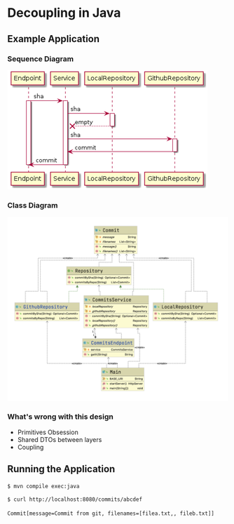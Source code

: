 # Decoupling in Java

## Example Application

### Sequence Diagram

![Sequence Diagram](./sequence-diagram.png)


### Class Diagram
![Class Diagram Before](./diagram-before.png)

### What's wrong with this design

- Primitives Obsession
- Shared DTOs between layers
- Coupling

## Running the Application

```shell script
$ mvn compile exec:java
```

```shell script
$ curl http://localhost:8080/commits/abcdef

Commit[message=Commit from git, filenames=[filea.txt,, fileb.txt]]
```
